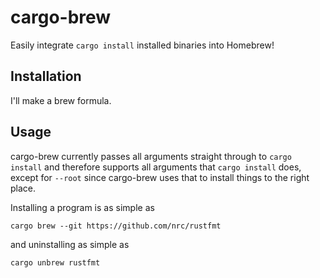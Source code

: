 # cargo-brew

Easily integrate `cargo install` installed binaries into Homebrew!

## Installation

I'll make a brew formula.

## Usage

cargo-brew currently passes all arguments straight through to `cargo install` and therefore supports
all arguments that `cargo install` does, except for `--root` since cargo-brew uses that to install
things to the right place.

Installing a program is as simple as

    cargo brew --git https://github.com/nrc/rustfmt

and uninstalling as simple as

    cargo unbrew rustfmt
